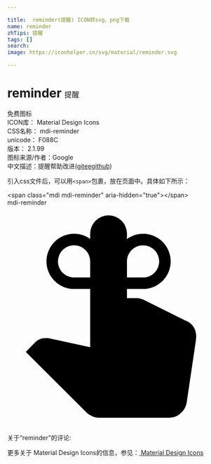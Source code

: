 ```yaml
---

title:  reminder(提醒) ICON转svg、png下载
name: reminder
zhTips: 提醒
tags: []
search: 
image: https://iconhelper.cn/svg/material/reminder.svg

---
```


# reminder  <small style="font-size: 60%;font-weight: 100">提醒</small>


<div class="detail-page">
<p>
<span><span class="badge-success badge">免费图标</span> </span>
<br/>
<span>
ICON库：
<span class="badge-secondary badge">Material Design Icons</span> 
</span>
<br/>
<span>
CSS名称：
<span class="badge-secondary badge">mdi-reminder</span> 
</span>
<br/>
<span>
unicode：
<span class="badge-secondary badge">F088C</span> 
<copy-btn content='F088C' btn-title=""></copy-btn>
<copy-btn :content='String.fromCodePoint(parseInt("F088C", 16))' btn-title="复制U"></copy-btn>
</span>
<br/>
<span>
版本：
<span class="badge-secondary badge">2.1.99</span> 
</span>
<br/>
<span>图标来源/作者：<span class="badge-light badge">Google</span></span> 
<br/>
<span class="zh-detail">中文描述：<span class="badge-primary badge">提醒</span><span class="help-link"><span>帮助改进</span>(<a href="https://gitee.com/liuwave/icon-helper/edit/master/json/material/reminder.json" target="_blank" rel="noopener noreferrer">gitee</a><a href="https://github.com/liuwave/icon-helper/edit/master/json/material/reminder.json" target="_blank" rel="noopener noreferrer">github</a></span>)</span><br/>
</p>
</div>
<div class="alert alert-dark">
  <i class="mdi mdi-reminder mdi-48px"></i>
  <i class="mdi mdi-reminder mdi-36px"></i>
  <i class="mdi mdi-reminder mdi-24px"></i>
  <i class="mdi mdi-reminder mdi-18px"></i>
</div>
<div>
  <p>引入css文件后，可以用<code>&lt;span&gt;</code>包裹，放在页面中。具体如下所示：    
  </p>
  <div class="alert alert-primary" style="font-size: 14px">
    &lt;span class="mdi mdi-reminder" aria-hidden="true"&gt;&lt;/span&gt;
    <copy-btn content='<span class="mdi mdi-reminder" aria-hidden="true"></span>'></copy-btn>
  </div>
  <div class="alert alert-secondary">
    <i class="mdi mdi-reminder"
    style="font-size: 24px"
    aria-hidden="true"></i> mdi-reminder
    <copy-btn content="mdi-reminder" btn-title="复制图标名称"></copy-btn>
  </div>
</div>
<div id="svg" class="svg-wrap">
<svg xmlns="http://www.w3.org/2000/svg" viewBox="0 0 24 24"><path d="M7.25,3C7.9,3 8.5,3.21 9,3.56V3A2,2 0 0,1 11,1A2,2 0 0,1 13,3V3.57C13.5,3.22 14.1,3 14.75,3A3,3 0 0,1 17.75,6C17.75,7.58 16.54,8.87 15,9H13V10H14.24L14.72,10.13L19.31,12.42C20.13,12.73 20.53,13.34 20.53,14.25L20.5,14.39V14.53L19.5,21.28C19.44,21.75 19.22,22.16 18.84,22.5C18.47,22.84 18.05,23 17.58,23H10C9.45,23 9,22.81 8.58,22.41L2,15.84L3.05,14.77C3.33,14.5 3.69,14.34 4.13,14.34H4.45L9,15.33V10L9,9H7V9C5.46,8.86 4.25,7.57 4.25,6A3,3 0 0,1 7.25,3M9,6A1.75,1.75 0 0,0 7.25,4.25A1.75,1.75 0 0,0 5.5,6C5.5,6.88 6.15,7.61 7,7.73V7.75H9V6M15,7.75V7.74C15.85,7.62 16.5,6.89 16.5,6C16.5,5.04 15.72,4.26 14.75,4.26C13.78,4.26 13,5.04 13,6V7.75H15Z" /></svg>
</div>
<detail full-name='mdi-reminder'></detail>
<div>
<p>关于“reminder”的评论:</p>
</div>
<Vssue title="关于“reminder”的评论" ></Vssue>    
<div><p>更多关于 Material Design Icons的信息，参见：<a target="_blank" href="https://iconhelper.cn/material.html"> Material Design Icons</a>
</p></div>
